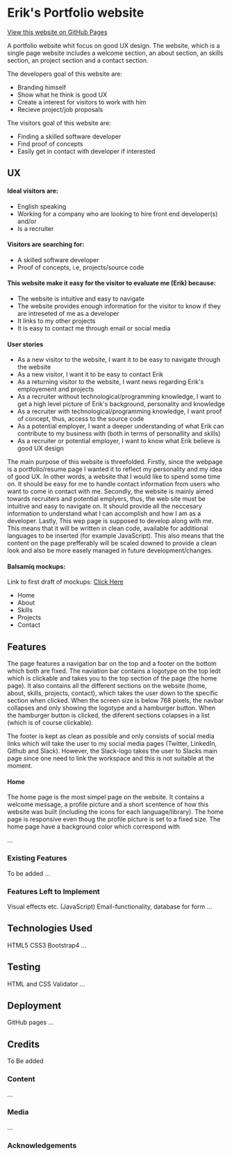 # Erik's Portfolio website

[View this website on GitHub Pages](https://astromerik.github.io/milestone1/) 

A portfolio website whit focus on good UX design. The website, which is a single page website includes a welcome section, an about section, an skills section, an project section and a contact section. 



The developers goal of this website are:
* Branding himself
* Show what he think is good UX
* Create a interest for visitors to work with him
* Recieve project/job proposals 

The visitors goal of this website are:
* Finding a skilled software developer
* Find proof of concepts
* Easily get in contact with developer if interested

## UX

#### Ideal visitors are:
* English speaking
* Working for a company who are looking to hire front end developer(s)
and/or
* Is a recruiter


#### Visitors are searching for:
* A skilled software developer
* Proof of concepts, i.e, projects/source code

#### This website make it easy for the visitor to evaluate me (Erik) because: 
* The website is intuitive and easy to navigate
* The website provides enough information for the visitor to know if they are intreseted of me as a developer
* It links to my other projects 
* It is easy to contact me through email or social media 


#### User stories
* As a new visitor to the website, I want it to be easy to navigate through the website 
* As a new visitor, I want it to be easy to contact Erik 
* As a returning visitor to the website, I want news regarding Erik's employement and projects  
* As a recruiter without technological/programming knowledge, I want to get a high level picture of Erik's background, personality and knowledge
* As a recruiter with technological/programming knowledge, I want proof of concept, thus, access to the source code
* As a potential employer, I want a deeper understanding of what Erik can contribute to my business with (both in terms of personallity and skills)
* As a recruiter or potential employer, I want to know what Erik believe is good UX design


The main purpose of this website is threefolded. Firstly, since the webpage is a portfolio/resume page I wanted it to reflect my personality and my idea of good UX. In other words, a website that I would like to spend some time on. 
It should be easy for me to handle contact information from users who want to come in contact with me. 
Secondly, the website is mainly aimed towards recruiters and potential emplyers, thus, the web site must be intuitive and easy to navigate on. It should provide all the neccesary information to understand what I can accomplish and how I am as a developer. 
Lastly, This wep page is supposed to develop along with me. This means that it will be written in clean code, available for additional languages to be inserted (for example JavaScript). This also means that the content on the page prefferably will be scaled downed to provide a clean look and also be more easely managed in future development/changes. 

#### Balsamiq mockups:

Link to first draft of mockups: [Click Here](assets/Mockups/my_web_page.pdf)
* Home
* About
* Skills
* Projects
* Contact 

## Features

The page features a navigation bar on the top and a footer on the bottom which both are fixed. 
The naviation bar contains a logotype on the top ledt which is clickable and takes you to the top section of the page (the home page).
It also contains all the different sections on the website (home, about, skills, projects, contact), which takes the user down to the specific section when clicked.
When the screen size is below 768 pixels, the navbar collapses and only showing the logotype and a hamburger button. When the hamburger button is clicked, the diferent sections colapses in a list (which is of course clickable).

The footer is kept as clean as possible and only consists of social media links which will take the user to my social media pages (Twitter, LinkedIn, Github and Slack). 
However, the Slack-logo takes the user to Slacks main page since one need to link the workspace and this is not suitable at the moment. 

#### Home

The home page is the most simpel page on the website. It contains a welcome message, a profile picture and a short scentence of how this website was built (including the icons for each language/library).
The home page is responsive even thoug the profile picture is set to a fixed size. 
The home page have a background color which correspond with 

...

### Existing Features

To be added
...

### Features Left to Implement

Visual effects etc. (JavaScript)
Email-functionality, database for form 
...

## Technologies Used

HTML5 
CSS3
Bootstrap4
...

## Testing 

HTML and CSS Validator
...

## Deployment

GitHub pages
...

## Credits

To Be added

### Content
...
### Media
...
### Acknowledgements 